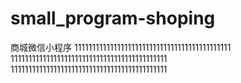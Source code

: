# small_program-shoping
商城微信小程序
11111111111111111111111111111111111111111111
11111111111111111111111111111111111111111111
11111111111111111111111111111111111111111111
